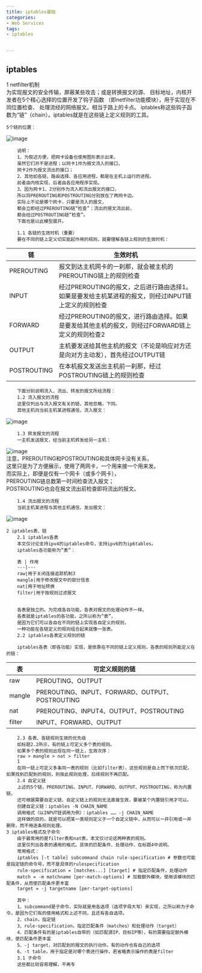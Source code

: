 ```yaml
---
title: iptables基础 
categories:
- Web Services 
tags:
- iptables


---
```

## iptables  
  
  
 
 
 
1 netfilter机制  
为实现报文的安全传输，屏蔽某些攻击；或是转换报文的源、  目标地址，内核开发者在5个精心选择的位置开发了钩子函数 
（即netfilter功能模块），用于实现在不同位置检查、  处理流经的网络报文。相当于路上的卡点。 
iptables称这些钩子函数为“链”（chain）。iptables就是在这些链上定义规则的工具。
  
	5个链的位置：  
	
![image](https://note.youdao.com/yws/res/14075/35414AB7AE77491EA70F3BEF9CF7235E)  

		说明：  
		1、为叙述方便，把网卡设备也使用图形表示出来，  
		虽然它们并不是进程；以网卡1作为报文流入的接口，  
		网卡2作为报文流出的接口；  
		2、其他如各链、路由选择、各应用进程，都是在主机上运行的进程。  
		前者由内核实现，后者由各应用程序实现。  
		3、因为网卡1、2分别作为流入和流出报文的接口，  
		所以将PREROUTING和POSTROUTING分别放在了两网卡边。  
		实际上不论是哪个网卡，只要是流入的报文，  
		都会立即经过PREROUTING链“检查”；流出的报文流出前，  
		都会经过POSTROUTING链“检查”。  
		下面也是以此模型展开。  
		  
		1.1 各链的生效时机（重要）  
		要在不同的链上定义切实能起作用的规则，就要理解各链上规则的生效时机：  
  
链| 生效时机  
---|---  
PREROUTING|报文到达主机网卡的一刹那，就会被主机的PREROUTING链上的规则检查  
INPUT |经过PREROUTING的报文，之后进行路由选择1。如果是要发给主机某进程的报文，则经过INPUT链上定义的规则检查  
FORWARD|经过PREROUTING的报文，进行路由选择。如果是要发给其他主机的报文，则经过FORWARD链上定义的规则检查2  
OUTPUT|主机要发送给其他主机的报文（不论是响应对方还是向对方主动发），首先经过OUTPUT链  
POSTROUTING|在本机报文发送出主机前一刹那，经过POSTROUTING链上的规则检查  
  
  
  
		下面分别说明流入、流出、转发的报文所经流程：  
		1.2 流入报文的流程  
		这里仅列出与流入报文有关的链，其他忽略，下同。  
		其他主机向当前主机某进程通信，流入报文：  
![image](https://note.youdao.com/yws/res/14079/C8810C74BABF47F88FEEF05B0FB21EA5)  
  
		1.3 转发报文的流程  
		一主机发送报文，经当前主机转发给另一主机：  
![image](https://note.youdao.com/yws/res/14076/F6CE00BE08E740978E47045AB71D5181)  
		注意，PREROUTING和POSTROUTING和具体网卡没有关系，  
		这里只是为了方便展示，使用了两网卡，一个用来接一个用来发。  
		而实际上，即便是仅有一个网卡（或多个网卡），  
		PREROUTING链总数第一时间检查流入报文；  
		POSTROUTING也会在报文流出前检查即将流出的报文。  
		  
		  
		1.4 流出报文的流程  
		当前主机某进程与其他主机通信，发出报文：  
  
![image](https://note.youdao.com/yws/res/14080/C9645BC365964E859384124AFF3DBE94)  
  
  
  
	2 iptables表、链  
		2.1 iptables各表  
		本文仅讨论支持ipv4的iptables命令，支持ipv6的为ip6tables。  
		iptables各功能称为“表”：  
		  
		表 | 作用  
		---|---  
		raw|用于关闭连接追踪机制3  
		mangle|用于修改报文中的部分信息  
		nat|用于地址转换  
		filter|用于按规则过滤报文  
		  
		  
		各表是独立的。为完成各自功能，各表对报文的处理动作不一样。  
		各表就是iptables的各功能，之所以称为“表”，  
		是因为它们可以各自在不同的链上实现各自定义的规则，  
		一种功能在各链定义的规则组合起来就像一张表。  
		2.2 iptables各表定义规则的链  
		  
		iptables各表（即各功能）实现，是依靠在不同的链上定义规则，各表的规则所能定义在的链：  
  
表| 可定义规则的链  
---|---  
raw|PEROUTING、OUTPUT  
mangle|PREROUTING、INPUT、FORWARD、OUTPUT、POSTROUTING  
nat|PREROUTING、INPUT4、OUTPUT、POSTROUTING  
filter|INPUT、FORWARD、OUTPUT  
  
  
  
		2.3 各表、各链规则生效的优先级  
		如标题2.2所示，有的链上可定义多个表的规则。  
		如果多个表的规则出现在同一链上，生效次序：  
		raw > mangle > nat > filter  
		1  
		在同一链上可定义多条同一表的规则（比如filter表），这些规则是自上而下依次匹配，如果找到匹配到的规则，则按此规则处理，后续规则不再匹配。  
		2.4 自定义链  
		上述的5个链，PREROUTING、INPUT、FORWARD、OUTPUT、POSTROUTING，称为内置链。  
		还可根据需要自定义链，自定义链上的规则无法直接生效，要被某个内置链引用才可以。  
		创建自定义链：iptables -N CHAIN_NAME  
		调用格式（以INPUT链调用为例）：iptables …… -j CHAIN_NAME  
		这样做的目的，就是可以把某一类规则定义于一个自定义链中，从而可以一并引用或一并删除，而不用逐条规则处理。  
	3 iptables格式及子命令  
		由于最常用的是filter表和nat表，本文仅讨论这两种表的规则。  
		这里仅列出各表的通用的格式。具体的匹配条件、处理动作，在标题4中说明。  
		常用格式：  
		iptables [-t table] subcommand chain rule-specification # 参数也可能是指定链的命令号，而不是具体的rulespecification  
		rule-specification = [matches...] [target] # 指定匹配条件，处理动作  
		match = -m matchname [per-match-options] # 加载额外模块，使用该模块的匹配条件，从而使匹配条件更丰富  
		target = -j targetname [per-target-options]  
		  
		其中：  
		1、subcommand是子命令，实际就是用各选项（选项字母大写）来实现，之所以称为子命令，是因为它们有的使用格式和上述不同，且还有各自选项。  
		2、chain，指定链  
		3、rule-specification，指定匹配条件（matches）和处理动作（target）  
		4、匹配条件有的是iptables自带的（如匹配源IP、目标IP等），有的需要指定额外模块，使匹配条件更丰富  
		5、-j target，对匹配到的报文的执行动作。有的动作也有自己的选项  
		6、-t table，用于指定是对哪个表进行操作，若省略表示操作的表是filter  
		3.1 子命令  
		这些都比较容易理解，不再专
